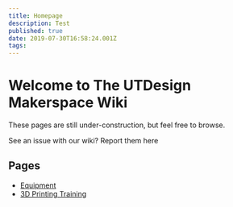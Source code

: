 ```yaml
---
title: Homepage
description: Test
published: true
date: 2019-07-30T16:58:24.001Z
tags: 
---
```


# Welcome to The UTDesign Makerspace Wiki

These pages are still under-construction, but feel free to browse.

See an issue with our wiki? Report them here

## Pages

- [Equipment](/equipment)
- [3D Printing Training](/3d-printing-training)